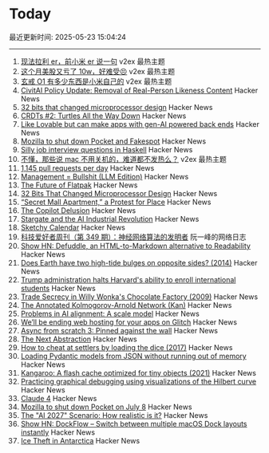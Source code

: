 # Today

最近更新时间: 2025-05-23 15:04:24

--- 
1. [现法拉利 er，前小米 er 说一句](https://www.v2ex.com/t/1133729) v2ex 最热主题
2. [这个月美股又亏了 10w，好难受😣](https://www.v2ex.com/t/1133699) v2ex 最热主题
3. [玄戒 O1 有多少东西是小米自己的](https://www.v2ex.com/t/1133697) v2ex 最热主题
4. [CivitAI Policy Update: Removal of Real-Person Likeness Content](https://civitai.com/articles/15022/policy-update-removal-of-real-person-likeness-content) Hacker News
5. [32 bits that changed microprocessor design](https://spectrum.ieee.org/bellmac-32-ieee-milestone) Hacker News
6. [CRDTs #2: Turtles All the Way Down](https://jhellerstein.github.io/blog/crdt-turtles/) Hacker News
7. [Like Lovable but can make apps with gen-AI powered back ends](https://getcreatr.com/) Hacker News
8. [Mozilla to shut down Pocket and Fakespot](https://support.mozilla.org/en-US/kb/future-of-pocket) Hacker News
9. [Silly job interview questions in Haskell](https://chrispenner.ca/posts/interview) Hacker News
10. [不懂，那些说 mac 不用关机的，难道都不发热么？](https://www.v2ex.com/t/1133688) v2ex 最热主题
11. [1,145 pull requests per day](https://saile.it/1145-pull-requests-per-day/) Hacker News
12. [Management = Bullshit (LLM Edition)](http://funcall.blogspot.com/2025/05/management-bullshit.html) Hacker News
13. [The Future of Flatpak](https://lwn.net/Articles/1020571/) Hacker News
14. [32 Bits That Changed Microprocessor Design](https://spectrum.ieee.org/bellmac-32-ieee-milestone) Hacker News
15. [“Secret Mall Apartment,” a Protest for Place](https://modernagejournal.com/secret-mall-apartment-a-protest-for-place/251023/) Hacker News
16. [The Copilot Delusion](https://deplet.ing/the-copilot-delusion/) Hacker News
17. [Stargate and the AI Industrial Revolution](https://davefriedman.substack.com/p/stargate-and-the-ai-industrial-revolution) Hacker News
18. [Sketchy Calendar](https://www.inkandswitch.com/ink/notes/sketchy-calendar/) Hacker News
19. [科技爱好者周刊（第 349 期）：神经网络算法的发明者](http://www.ruanyifeng.com/blog/2025/05/weekly-issue-349.html) 阮一峰的网络日志
20. [Show HN: Defuddle, an HTML-to-Markdown alternative to Readability](https://github.com/kepano/defuddle) Hacker News
21. [Does Earth have two high-tide bulges on opposite sides? (2014)](http://physics.stackexchange.com/questions/121830/does-earth-really-have-two-high-tide-bulges-on-opposite-sides) Hacker News
22. [Trump administration halts Harvard's ability to enroll international students](https://www.nytimes.com/2025/05/22/us/politics/trump-harvard-international-students.html) Hacker News
23. [Trade Secrecy in Willy Wonka's Chocolate Factory (2009)](https://papers.ssrn.com/sol3/papers.cfm?abstract_id=1430463) Hacker News
24. [The Annotated Kolmogorov-Arnold Network (Kan)](https://alexzhang13.github.io/blog/2024/annotated-kan/) Hacker News
25. [Problems in AI alignment: A scale model](https://muldoon.cloud/2025/05/22/alignment.html) Hacker News
26. [We’ll be ending web hosting for your apps on Glitch](https://blog.glitch.com/post/changes-are-coming-to-glitch/) Hacker News
27. [Async from scratch 3: Pinned against the wall](https://natkr.com/2025-05-22-async-from-scratch-3/) Hacker News
28. [The Next Abstraction](https://substack.com/inbox/post/164096497) Hacker News
29. [How to cheat at settlers by loading the dice (2017)](https://izbicki.me/blog/how-to-cheat-at-settlers-of-catan-by-loading-the-dice-and-prove-it-with-p-values.html) Hacker News
30. [Loading Pydantic models from JSON without running out of memory](https://pythonspeed.com/articles/pydantic-json-memory/) Hacker News
31. [Kangaroo: A flash cache optimized for tiny objects (2021)](https://engineering.fb.com/2021/10/26/core-infra/kangaroo/) Hacker News
32. [Practicing graphical debugging using visualizations of the Hilbert curve](https://akkartik.name/debugUIs.html) Hacker News
33. [Claude 4](https://www.anthropic.com/news/claude-4) Hacker News
34. [Mozilla to shut down Pocket on July 8](https://support.mozilla.org/en-US/kb/future-of-pocket) Hacker News
35. [The "AI 2027" Scenario: How realistic is it?](https://garymarcus.substack.com/p/the-ai-2027-scenario-how-realistic) Hacker News
36. [Show HN: DockFlow – Switch between multiple macOS Dock layouts instantly](https://dockflow.appitstudio.com/) Hacker News
37. [Ice Theft in Antarctica](https://nautil.us/ice-theft-in-antarctica-1210083/) Hacker News
